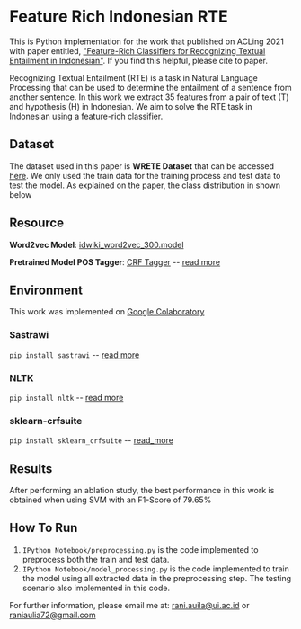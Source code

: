 # Feature Rich Indonesian RTE
This is Python implementation for the work that published on ACLing 2021 with paper entitled, ["Feature-Rich Classifiers for Recognizing Textual Entailment in Indonesian"](https://www.sciencedirect.com/science/article/pii/S1877050921012175). If you find this helpful, please cite to paper. 


Recognizing Textual Entailment (RTE) is a task in Natural Language Processing that can be used to determine the entailment of a sentence from another sentence. In this work we extract 35 features from a pair of text (T) and hypothesis (H) in Indonesian. We aim to solve the RTE task in Indonesian using a feature-rich classifier. 

## Dataset
The dataset used in this paper is **WRETE Dataset** that can be accessed [here](https://github.com/indobenchmark/indonlu/tree/master/dataset/wrete_entailment-ui). 
We only used the train data for the training process and test data to test the model. As explained on the paper, the class distribution in shown below

## Resource
**Word2vec Model**: [idwiki_word2vec_300.model](https://drive.google.com/file/d/1uuRSTsKpB3lbKYDYLIuCpLukBzKiipOS/view?usp=sharing)

**Pretrained Model POS Tagger**: [CRF Tagger](https://drive.google.com/open?id=12yJ82GzjnqzrjX14Ob_p9qnPKtcSmqAx) -- [read more](https://yudiwbs.wordpress.com/2018/02/20/pos-tagger-bahasa-indonesia-dengan-pytho/)

## Environment
This work was implemented on [Google Colaboratory](https://colab.research.google.com/)

### Sastrawi
`pip install sastrawi` -- [read more](https://pypi.org/project/Sastrawi/)

### NLTK
`pip install nltk` -- [read more](https://www.nltk.org/install.html)

### sklearn-crfsuite
`pip install sklearn_crfsuite` -- [read_more](https://pypi.org/project/sklearn-crfsuite/)

## Results
After performing an ablation study, the best performance in this work is obtained when using SVM with an F1-Score of 79.65%

## How To Run
1. `IPython Notebook/preprocessing.py` is the code implemented to preprocess both the train and test data. 
2. `IPython Notebook/model_processing.py` is the code implemented to train the model using all extracted data in the preprocessing step. The testing scenario also implemented in this code.


For further information, please email me at: [rani.auila@ui.ac.id](mailto:rani.auila@ui.ac.id) or [raniaulia72@gmail.com](mailto:raniaulia72@gmail.com)
